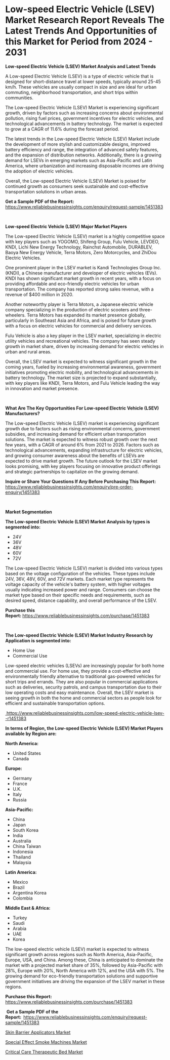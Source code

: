 <p><h1>Low-speed Electric Vehicle (LSEV) Market Research Report Reveals The Latest Trends And Opportunities of this Market for Period from 2024 - 2031</h1></p><p><strong>Low-speed Electric Vehicle (LSEV) Market Analysis and Latest Trends</strong></p>
<p><p>A Low-speed Electric Vehicle (LSEV) is a type of electric vehicle that is designed for short-distance travel at lower speeds, typically around 25-45 km/h. These vehicles are usually compact in size and are ideal for urban commuting, neighborhood transportation, and short trips within communities.</p><p>The Low-speed Electric Vehicle (LSEV) Market is experiencing significant growth, driven by factors such as increasing concerns about environmental pollution, rising fuel prices, government incentives for electric vehicles, and technological advancements in battery technology. The market is expected to grow at a CAGR of 11.6% during the forecast period.</p><p>The latest trends in the Low-speed Electric Vehicle (LSEV) Market include the development of more stylish and customizable designs, improved battery efficiency and range, the integration of advanced safety features, and the expansion of distribution networks. Additionally, there is a growing demand for LSEVs in emerging markets such as Asia-Pacific and Latin America, where urbanization and increasing disposable incomes are driving the adoption of electric vehicles.</p><p>Overall, the Low-speed Electric Vehicle (LSEV) Market is poised for continued growth as consumers seek sustainable and cost-effective transportation solutions in urban areas.</p></p>
<p><strong>Get a Sample PDF of the Report:&nbsp;</strong> <a href="https://www.reliablebusinessinsights.com/enquiry/request-sample/1451383">https://www.reliablebusinessinsights.com/enquiry/request-sample/1451383</a></p>
<p>&nbsp;</p>
<p><strong>Low-speed Electric Vehicle (LSEV) Major Market Players</strong></p>
<p><p>The Low-speed Electric Vehicle (LSEV) market is a highly competitive space with key players such as YOGOMO, Shifeng Group, Fulu Vehicle, LEVDEO, KNDI, Lichi New Energy Technology, Rainchst Automobile, DURABLEV, Baoya New Energy Vehicle, Terra Motors, Zero Motorcycles, and ZhiDou Electric Vehicles.</p><p>One prominent player in the LSEV market is Kandi Technologies Group Inc. (KNDI), a Chinese manufacturer and developer of electric vehicles (EVs). KNDI has shown significant market growth in recent years, with a focus on providing affordable and eco-friendly electric vehicles for urban transportation. The company has reported strong sales revenue, with a revenue of $400 million in 2020.</p><p>Another noteworthy player is Terra Motors, a Japanese electric vehicle company specializing in the production of electric scooters and three-wheelers. Terra Motors has expanded its market presence globally, particularly in Southeast Asia and Africa, and is poised for future growth with a focus on electric vehicles for commercial and delivery services.</p><p>Fulu Vehicle is also a key player in the LSEV market, specializing in electric utility vehicles and recreational vehicles. The company has seen steady growth in market share, driven by increasing demand for electric vehicles in urban and rural areas.</p><p>Overall, the LSEV market is expected to witness significant growth in the coming years, fueled by increasing environmental awareness, government initiatives promoting electric mobility, and technological advancements in battery technology. The market size is projected to expand substantially, with key players like KNDI, Terra Motors, and Fulu Vehicle leading the way in innovation and market presence.</p></p>
<p>&nbsp;</p>
<p><strong>What Are The Key Opportunities For Low-speed Electric Vehicle (LSEV) Manufacturers?</strong></p>
<p><p>The Low-speed Electric Vehicle (LSEV) market is experiencing significant growth due to factors such as rising environmental concerns, government subsidies, and increasing demand for efficient urban transportation solutions. The market is expected to witness robust growth over the next few years, with a CAGR of around 6% from 2021 to 2026. Factors such as technological advancements, expanding infrastructure for electric vehicles, and growing consumer awareness about the benefits of LSEVs are expected to drive market growth. The future outlook for the LSEV market looks promising, with key players focusing on innovative product offerings and strategic partnerships to capitalize on the growing demand.</p></p>
<p><strong>Inquire or Share Your Questions If Any Before Purchasing This Report:</strong> <a href="https://www.reliablebusinessinsights.com/enquiry/pre-order-enquiry/1451383">https://www.reliablebusinessinsights.com/enquiry/pre-order-enquiry/1451383</a></p>
<p>&nbsp;</p>
<p><strong>Market Segmentation</strong></p>
<p><strong>The Low-speed Electric Vehicle (LSEV) Market Analysis by types is segmented into:</strong></p>
<p><ul><li>24V</li><li>36V</li><li>48V</li><li>60V</li><li>72V</li></ul></p>
<p><p>The Low-speed Electric Vehicle (LSEV) market is divided into various types based on the voltage configuration of the vehicles. These types include 24V, 36V, 48V, 60V, and 72V markets. Each market type represents the voltage capacity of the vehicle's battery system, with higher voltages usually indicating increased power and range. Consumers can choose the market type based on their specific needs and requirements, such as desired speed, distance capability, and overall performance of the LSEV.</p></p>
<p><strong>Purchase this Report:&nbsp;</strong><a href="https://www.reliablebusinessinsights.com/purchase/1451383">https://www.reliablebusinessinsights.com/purchase/1451383</a></p>
<p>&nbsp;</p>
<p><strong>The Low-speed Electric Vehicle (LSEV) Market Industry Research by Application is segmented into:</strong></p>
<p><ul><li>Home Use</li><li>Commercial Use</li></ul></p>
<p><p>Low-speed electric vehicles (LSEVs) are increasingly popular for both home and commercial use. For home use, they provide a cost-effective and environmentally friendly alternative to traditional gas-powered vehicles for short trips and errands. They are also popular in commercial applications such as deliveries, security patrols, and campus transportation due to their low operating costs and easy maintenance. Overall, the LSEV market is seeing growth in both the home and commercial sectors as people look for efficient and sustainable transportation options.</p></p>
<p><a href="https://www.reliablebusinessinsights.com/low-speed-electric-vehicle-lsev--r1451383">&nbsp;https://www.reliablebusinessinsights.com/low-speed-electric-vehicle-lsev--r1451383</a></p>
<p><strong>In terms of Region, the Low-speed Electric Vehicle (LSEV) Market Players available by Region are:</strong></p>
<p>
    <p> <strong> North America: </strong>
        <ul>
            <li>United States</li>
            <li>Canada</li>
        </ul>
        </p> 
    <p> <strong> Europe: </strong>
        <ul>
            <li>Germany</li>
            <li>France</li>
            <li>U.K.</li>
            <li>Italy</li>
            <li>Russia</li>
        </ul>
        </p> 
    <p> <strong> Asia-Pacific: </strong>
        <ul>
            <li>China</li>
            <li>Japan</li>
            <li>South Korea</li>
            <li>India</li>
            <li>Australia</li>
            <li>China Taiwan</li>
            <li>Indonesia</li>
            <li>Thailand</li>
            <li>Malaysia</li>
        </ul>
        </p> 
    <p> <strong> Latin America: </strong>
        <ul>
            <li>Mexico</li>
            <li>Brazil</li>
            <li>Argentina Korea</li>
            <li>Colombia</li>
        </ul>
        </p> 
    <p> <strong> Middle East & Africa: </strong>
        <ul>
            <li>Turkey</li>
            <li>Saudi</li>
            <li>Arabia</li>
            <li>UAE</li>
            <li>Korea</li>
        </ul>
    </p>
    </p>
<p><p>The low-speed electric vehicle (LSEV) market is expected to witness significant growth across regions such as North America, Asia-Pacific, Europe, USA, and China. Among these, China is anticipated to dominate the market with a projected market share of 35%, followed by Asia-Pacific with 28%, Europe with 20%, North America with 12%, and the USA with 5%. The growing demand for eco-friendly transportation solutions and supportive government initiatives are driving the expansion of the LSEV market in these regions.</p></p>
<p><strong>Purchase this Report: </strong><a href="https://www.reliablebusinessinsights.com/purchase/1451383">https://www.reliablebusinessinsights.com/purchase/1451383</a></p>
<p>&nbsp;<strong>Get a Sample PDF of the Report:&nbsp;&nbsp;</strong><a href="https://www.reliablebusinessinsights.com/enquiry/request-sample/1451383">https://www.reliablebusinessinsights.com/enquiry/request-sample/1451383</a></p>
<p><strong></strong></p>
<p><p><a href="https://medium.com/@holtman5974/skin-barrier-applicators-market-outlook-complete-industry-analysis-2024-to-2031-20529cefa867">Skin Barrier Applicators Market</a></p><p><a href="https://github.com/ajiariaa/Market-Research-Report-List-1/blob/main/special-effect-smoke-machines-market.md">Special Effect Smoke Machines Market</a></p><p><a href="https://medium.com/@barbarakbess8920/critical-care-therapeutic-bed-market-trends-a-detailed-study-of-its-market-segmentation-and-edf661361995">Critical Care Therapeutic Bed Market</a></p></p>